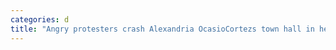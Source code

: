 ```yaml
---
categories: d
title: "Angry protesters crash Alexandria OcasioCortezs town hall in her own home district"
---
```


